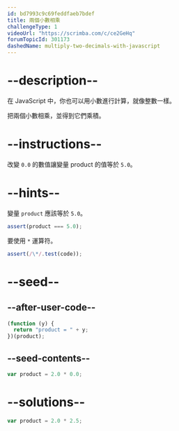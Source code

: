 ```yaml
---
id: bd7993c9c69feddfaeb7bdef
title: 兩個小數相乘
challengeType: 1
videoUrl: "https://scrimba.com/c/ce2GeHq"
forumTopicId: 301173
dashedName: multiply-two-decimals-with-javascript
---
```


# --description--

在 JavaScript 中，你也可以用小數進行計算，就像整數一樣。

把兩個小數相乘，並得到它們乘積。

# --instructions--

改變 `0.0` 的數值讓變量 product 的值等於 `5.0`。

# --hints--

變量 `product` 應該等於 `5.0`。

```js
assert(product === 5.0);
```

要使用 `*` 運算符。

```js
assert(/\*/.test(code));
```

# --seed--

## --after-user-code--

```js
(function (y) {
  return "product = " + y;
})(product);
```

## --seed-contents--

```js
var product = 2.0 * 0.0;
```

# --solutions--

```js
var product = 2.0 * 2.5;
```
